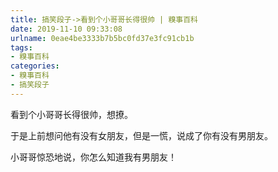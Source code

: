 ```yaml
---
title: 搞笑段子->看到个小哥哥长得很帅 | 糗事百科
date: 2019-11-10 09:33:08
urlname: 0eae4be3333b7b5bc0fd37e3fc91cb1b
tags: 
- 糗事百科
categories:
- 糗事百科
- 搞笑段子
---
```

看到个小哥哥长得很帅，想撩。

于是上前想问他有没有女朋友，但是一慌，说成了你有没有男朋友。

小哥哥惊恐地说，你怎么知道我有男朋友！


